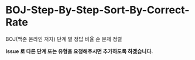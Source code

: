 # BOJ-Step-By-Step-Sort-By-Correct-Rate
BOJ(백준 온라인 저지) 단계 별 정답 비율 순 문제 정렬

**Issue 로 다른 단계 또는 유형을 요청해주시면 추가하도록 하겠습니다.**
